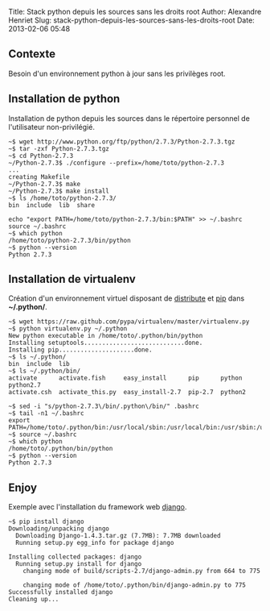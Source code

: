 Title: Stack python depuis les sources sans les droits root 
Author: Alexandre Henriet
Slug: stack-python-depuis-les-sources-sans-les-droits-root 
Date: 2013-02-06 05:48

## Contexte

Besoin d'un environnement python à jour sans les privilèges root.

## Installation de python

Installation de python depuis les sources dans le répertoire personnel de l'utilisateur non-privilégié.

    ~$ wget http://www.python.org/ftp/python/2.7.3/Python-2.7.3.tgz
    ~$ tar -zxf Python-2.7.3.tgz
    ~$ cd Python-2.7.3
    ~/Python-2.7.3$ ./configure --prefix=/home/toto/python-2.7.3
    ...
    creating Makefile
    ~/Python-2.7.3$ make
    ~/Python-2.7.3$ make install
    ~$ ls /home/toto/python-2.7.3/
    bin  include  lib  share
    
    echo "export PATH=/home/toto/python-2.7.3/bin:$PATH" >> ~/.bashrc
    source ~/.bashrc
    ~$ which python
    /home/toto/python-2.7.3/bin/python
    ~$ python --version
    Python 2.7.3

## Installation de virtualenv

Création d'un environnement virtuel disposant de [distribute](http://pypi.python.org/pypi/distribute) et [pip](http://pypi.python.org/pypi/pip) dans **~/.python/**.

    ~$ wget https://raw.github.com/pypa/virtualenv/master/virtualenv.py
    ~$ python virtualenv.py ~/.python
    New python executable in /home/toto/.python/bin/python
    Installing setuptools............................done.
    Installing pip.....................done.
    ~$ ls ~/.python/
    bin  include  lib
    ~$ ls ~/.python/bin/
    activate      activate.fish     easy_install      pip      python   python2.7
    activate.csh  activate_this.py  easy_install-2.7  pip-2.7  python2
    
    ~$ sed -i "s/python-2.7.3\/bin/.python\/bin/" .bashrc
    ~$ tail -n1 ~/.bashrc
    export PATH=/home/toto/.python/bin:/usr/local/sbin:/usr/local/bin:/usr/sbin:/usr/bin:/sbin:/bin:/usr/games
    ~$ source ~/.bashrc
    ~$ which python
    /home/toto/.python/bin/python
    ~$ python --version
    Python 2.7.3

## Enjoy

Exemple avec l'installation du framework web [django](https://www.djangoproject.com).

    ~$ pip install django
    Downloading/unpacking django
      Downloading Django-1.4.3.tar.gz (7.7MB): 7.7MB downloaded
      Running setup.py egg_info for package django
        
    Installing collected packages: django
      Running setup.py install for django
        changing mode of build/scripts-2.7/django-admin.py from 664 to 775
        
        changing mode of /home/toto/.python/bin/django-admin.py to 775
    Successfully installed django
    Cleaning up...
